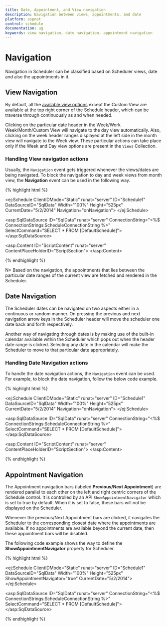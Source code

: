 ```yaml
---
title: Date, Appointment, and View navigation
description: Navigation between views, appointments, and date
platform: aspnet
control: schedule
documentation: ug
keywords: view navigation, date navigation, appointment navigation 
---
```

# Navigation

Navigation in Scheduler can be classified based on Scheduler views, date and also the appointments in it.

## View Navigation

By default, all the [available view options](/aspnet/schedule/views) except the Custom View are available at the top right corner of the Schedule header, which can be traverse through continuously as and when needed. 

Clicking on the particular date header in the Week/Work Week/Month/Custom View will navigate to the day view automatically. Also, clicking on the week header ranges displayed at the left side in the month view will navigate to the Week view. These particular actions can take place only if the Week and Day view options are present in the `Views` Collection.

### Handling View navigation actions

Usually, the `Navigation` event gets triggered whenever the views/dates are being navigated. To block the navigation to day and week views from month view, the **Navigation** event can be used in the following way.

{% highlight html %}

<!--Container for ejScheduler widget-->
<ej:Schedule ClientIDMode="Static" runat="server" ID="Schedule1" DataSourceID="SqlData" Width="100%" Height="525px" CurrentDate="5/2/2014" Navigation="onNavigation">
    <AppointmentSettings Id="Id" Subject="Subject" AllDay="AllDay" StartTime="StartTime" EndTime="EndTime" Description="Description" Recurrence="Recurrence" RecurrenceRule="RecurrenceRule"/>
</ej:Schedule>

<asp:SqlDataSource ID="SqlData" runat="server" ConnectionString="<%$ ConnectionStrings:ScheduleConnectionString %>"
            SelectCommand="SELECT * FROM [DefaultSchedule]"></asp:SqlDataSource>
            
<asp:Content ID="ScriptContent" runat="server" ContentPlaceHolderID="ScriptSection">
    <script type="text/javascript">
        //args.target.currentTarget – target element which is clicked.
        function onNavigation(args) {
            if (args.requestType == "viewNavigate" && (target.hasClass("e-headercells") || target.hasClass("e-monthheader") || target.hasClass("e-timecells")))
                args.cancel = true;
        }
    </script>
</asp:Content>

{% endhighlight %}

N> Based on the navigation, the appointments that lies between the particular date ranges of the current view are fetched and rendered in the Scheduler.

## Date Navigation

The Scheduler dates can be navigated on two aspects either in a continuous or random manner. On pressing the previous and next navigation arrow keys in the Scheduler header will move the scheduler one date back and forth respectively.

Another way of navigating through dates is by making use of the built-in calendar available within the Scheduler which pops out when the header date range is clicked. Selecting any date in the calendar will make the Scheduler to move to that particular date appropriately.

### Handling Date Navigation actions

To handle the date navigation actions, the `Navigation` event can be used. For example, to block the date navigation, follow the below code example.

{% highlight html %}

<!--Container for ejScheduler widget-->
<ej:Schedule ClientIDMode="Static" runat="server" ID="Schedule1" DataSourceID="SqlData" Width="100%" Height="525px" CurrentDate="5/2/2014" Navigation="onNavigation">
    <AppointmentSettings Id="Id" Subject="Subject" AllDay="AllDay" StartTime="StartTime" EndTime="EndTime" Description="Description" Recurrence="Recurrence" RecurrenceRule="RecurrenceRule"/>
</ej:Schedule>

<asp:SqlDataSource ID="SqlData" runat="server" ConnectionString="<%$ ConnectionStrings:ScheduleConnectionString %>"
            SelectCommand="SELECT * FROM [DefaultSchedule]"></asp:SqlDataSource>
            
<asp:Content ID="ScriptContent" runat="server" ContentPlaceHolderID="ScriptSection">
    <script type="text/javascript">
        function onNavigation(args) {
            //args.target – target element which is clicked.
            //args.currentDate – current date of the Scheduler.
            //args.requestType – Specifies the navigation type.
            if (args.requestType == "dateNavigate")
                args.cancel = true;
        }
    </script>
</asp:Content>

{% endhighlight %}

## Appointment Navigation

The Appointment navigation bars (labeled **Previous/Next Appointment**) are rendered parallel to each other on the left and right centric corners of the Schedule control. It is controlled by an API `ShowAppointmentNavigator` which is set to true by default. When it is set to false, these bars will not be displayed on the Scheduler.

Whenever the previous/Next Appointment bars are clicked, it navigates the Scheduler to the corresponding closest date where the appointments are available. If no appointments are available beyond the current date, then these appointment bars will be disabled.   

The following code example shows the way to define the **ShowAppointmentNavigator** property for Scheduler.

{% highlight html %}

<!--Container for ejScheduler widget-->
<ej:Schedule ClientIDMode="Static" runat="server" ID="Schedule1" DataSourceID="SqlData" Width="100%" Height="525px" ShowAppointmentNavigator="true" CurrentDate="5/2/2014">
    <AppointmentSettings Id="Id" Subject="Subject" AllDay="AllDay" StartTime="StartTime" EndTime="EndTime" Description="Description" Recurrence="Recurrence" RecurrenceRule="RecurrenceRule"/>
</ej:Schedule>

<asp:SqlDataSource ID="SqlData" runat="server" ConnectionString="<%$ ConnectionStrings:ScheduleConnectionString %>"
            SelectCommand="SELECT * FROM [DefaultSchedule]"></asp:SqlDataSource>

{% endhighlight %}

